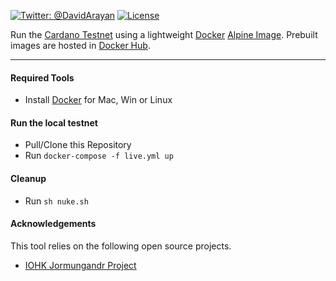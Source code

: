 [![Twitter: @DavidArayan](https://img.shields.io/badge/contact-DavidArayan-blue.svg?style=flat)](https://twitter.com/DavidArayan)
[![License](https://img.shields.io/badge/license-MIT-orange.svg?style=flat)](LICENSE)

Run the [Cardano Testnet](https://testnet.iohkdev.io/cardano/) using a lightweight [Docker](https://www.docker.com/) [Alpine Image](https://hub.docker.com/_/alpine). Prebuilt images are hosted in [Docker Hub](https://hub.docker.com/r/coregdx/jormungandr).

---

#### Required Tools

- Install [Docker](https://www.docker.com/) for Mac, Win or Linux

#### Run the local testnet

- Pull/Clone this Repository
- Run `docker-compose -f live.yml up`

#### Cleanup

- Run `sh nuke.sh`

#### Acknowledgements

This tool relies on the following open source projects.

- [IOHK Jormungandr Project](https://github.com/input-output-hk/jormungandr)
